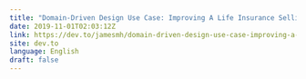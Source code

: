 ```yaml
---
title: "Domain-Driven Design Use Case: Improving A Life Insurance Selling Platform"
date: 2019-11-01T02:03:12Z
link: https://dev.to/jamesmh/domain-driven-design-use-case-improving-a-life-insurance-selling-platform-4c41?utm_medium=RSS&utm_source=news.12bit.vn
site: dev.to
language: English
draft: false
---
```

